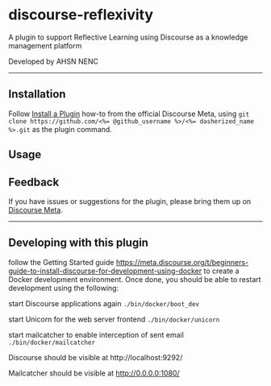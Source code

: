 # discourse-reflexivity
A plugin to support Reflective Learning using Discourse as a knowledge management platform

Developed by AHSN NENC

------

## Installation
Follow [Install a Plugin](https://meta.discourse.org/t/install-a-plugin/19157)
how-to from the official Discourse Meta, using `git clone https://github.com/<%= @github_username %>/<%= dasherized_name %>.git`
as the plugin command.

## Usage

## Feedback
If you have issues or suggestions for the plugin, please bring them up on
[Discourse Meta](https://meta.discourse.org).

------

## Developing with this plugin
follow the Getting Started guide https://meta.discourse.org/t/beginners-guide-to-install-discourse-for-development-using-docker to create a Docker development environment. Once done, you should be able to restart development using the following:

start Discourse applications again
`./bin/docker/boot_dev`

start Unicorn for the web server frontend
`./bin/docker/unicorn`

start mailcatcher to enable interception of sent email
`./bin/docker/mailcatcher`

Discourse should be visible at
http://localhost:9292/

Mailcatcher should be visible at
http://0.0.0.0:1080/
